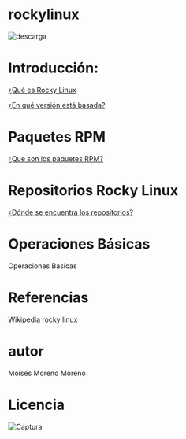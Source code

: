 # rockylinux

![descarga](https://user-images.githubusercontent.com/114906901/217318810-9d32c1dc-e334-4cbc-aea7-f0f156b57c56.png)

# Introducción:

[¿Qué es Rocky Linux](https://github.com/darkrayo97/rockylinux/blob/6d5755d035ff1001ee599250a2a08a177d01d93d/introduccion.md)

[¿En qué versión está basada?](https://github.com/darkrayo97/rockylinux/blob/962a7b17ea6a1b68959c264751cebab00c840c18/version.md)

# Paquetes RPM

[¿Que son los paquetes RPM?](https://github.com/darkrayo97/rockylinux/blob/e3b276430d96342aaead44c755ae2c92c0f2d2bf/rpm.md)

# Repositorios Rocky Linux

[¿Dónde se encuentra los repositorios?](https://github.com/darkrayo97/rockylinux/blob/c55d0c14e3b6874ffa11d3c9a3d14a00653fc7b8/repositorio.md)

# Operaciones Básicas

Operaciones Basicas

# Referencias

Wikipedia
rocky linux

# autor
Moisés Moreno Moreno

# Licencia
![Captura](https://user-images.githubusercontent.com/114906901/217319944-911b781d-f207-4564-9fda-4d05ec1613e9.PNG)
